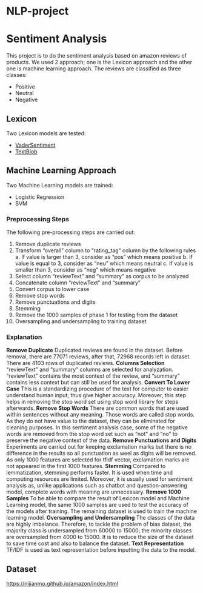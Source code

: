 # NLP-project
# Sentiment Analysis
This project is to do the sentiment analysis based on amazon reviews of products. We used 2 approach; one is the Lexicon approach and the other one is machine learning approach. The reviews are classified as three classes:<br>
- Positive
- Neutral
- Negative
## Lexicon
Two Lexicon models are tested:
- [VaderSentiment](https://github.com/cjhutto/vaderSentiment)
- [TextBlob](https://textblob.readthedocs.io/en/dev/quickstart.html)

## Machine Learning Approach
Two Machine Learning models are trained:
- Logistic Regression
- SVM
### Preprocessing Steps
The following pre-processing steps are carried out:
1.	Remove duplicate reviews
2.	Transform “overall” column to “rating_tag” column by the following rules
    a.	If value is larger than 3, consider as “pos” which means positive
    b.	If value is equal to 3, consider as “neu” which means neutral
    c.	If value is smaller than 3, consider as “neg” which means negative
3.	Select column “reviewText” and “summary” as corpus to be analyzed
4.	Concatenate column “reviewText” and “summary”
5.	Convert corpus to lower case
6.	Remove stop words
7.	Remove punctuations and digits
8.	Stemming
9.	Remove the 1000 samples of phase 1 for testing from the dataset
10.	Oversampling and undersampling to training dataset

### Explanation
**Remove Duplicate**
Duplicated reviews are found in the dataset. Before removal, there are 77071 reviews, after that, 72968 records left in dataset. There are 4103 rows of duplicated reviews.
**Columns Selection**
“reviewText” and “summary” columns are selected for analyzation. “reviewText” contains the most context of the review, and “summary” contains less context but can still be used for analysis. 
**Convert To Lower Case**
This is a standardizing procedure of the text for computer to easier understand human input; thus give higher accuracy. Moreover, this step helps in removing the stop word set using stop word library for steps afterwards.
**Remove Stop Words**
There are common words that are used within sentences without any meaning. Those words are called stop words. As they do not have value to the dataset, they can be eliminated for cleaning purposes. In this sentiment analysis case, some of the negative words are removed from the stop word set such as “not” and “no” to preserve the negative context of the data.
**Remove Punctuations and Digits**
Experiments are carried out for keeping exclamation marks but there is no difference in the results so all punctuation as weel as digits will be removed. As only 1000 features are selected for tfidf vector, exclamation marks are not appeared in the first 1000 features.
**Stemming**
Compared to lemmatization, stemming performs faster. It is used when time and computing resources are limited. Moreover, it is usually used for sentiment analysis as, unlike applications such as chatbot and question-answering model, complete words with meaning are unnecessary.
**Remove 1000 Samples**
To be able to compare the result of Lexicon model and Machine Learning model, the same 1000 samples are used to test the accuracy of the models after training. The remaining dataset is used to train the machine learning model.
**Oversampling and Undersampling**
The classes of the data are highly imbalance. Therefore, to tackle the problem of bias dataset, the majority class is undersampled from 60000 to 15000; the minority classes are oversampled from 4000 to 15000. It is to reduce the size of the dataset to save time cost and also to balance the dataset.
**Text Representation**
TF/IDF is used as text representation before inputting the data to the model.

## Dataset
https://nijianmo.github.io/amazon/index.html